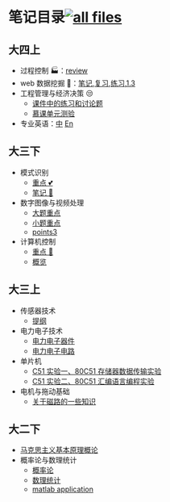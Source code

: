 # 笔记目录[![all files](https://img.shields.io/badge/MD-list-purple.svg?logo=book&labelColor=abcdef)](all.md)

## 大四上

- 过程控制 🏭：[review](大四上/过程控制/review.md)
- web 数据挖掘 🤩：[笔记](大四上/web数据挖掘/笔记.md),[复习](大四上/web数据挖掘/复习.md),[练习](大四上/web数据挖掘/练习.md),[1.3](大四上/web数据挖掘/exercises/1.3.md)
- 工程管理与经济决策 😒
  - [课件中的练习和讨论题](大四上/工程管理与经济决策/课件附属.md)
  - [慕课单元测验](大四上/工程管理与经济决策/测验.md)
- 专业英语：[中](大四上/专业英语/text.zh.md) [En](大四上/专业英语/text.en.md)

## 大三下

- 模式识别
  - [重点 💕](大三下/模式识别/points.md)
  - [笔记 📒](大三下/模式识别/notes.md)
- 数字图像与视频处理
  - [大题重点](大三下/图像与视频处理/points.md)
  - [小题重点](大三下/图像与视频处理/points2.md)
  - [points3](大三下/图像与视频处理/points3.md)
- 计算机控制
  - [重点 🏁](大三下/计算机控制系统/points.md)
  - [概览](大三下/计算机控制系统/overview.md)

## 大三上

- 传感器技术
  - [提纲](大三上/传感器技术/传感器提纲.md)
- 电力电子技术
  - [电力电子器件](大三上/电力电子技术/电力电子器件.md)
  - [电力电子电路](大三上/电力电子技术/电力电子电路.md)
- 单片机
  - [C51 实验一、80C51 存储器数据传输实验](大三上/单片机与嵌入式/实验一、80C51存储器数据传输实验.md)
  - [C51 实验二、80C51 汇编语言编程实验](大三上/单片机与嵌入式/实验二、80C51汇编语言编程实验.md)
- 电机与拖动基础
  - [关于磁路的一些知识](大三上\电机与拖动基础\关于磁路的一些知识.md)

## 大二下

- [马克思主义基本原理概论](/大二下/马克思主义基本原理/马克思主义基本原理.md)
- 概率论与数理统计
  - [概率论](/大二下/概率论与数理统计/概率论与数理统计/概率论.md)
  - [数理统计](/大二下/概率论与数理统计/概率论与数理统计/数理统计.md)
  - [matlab application](/大二下/概率论与数理统计/matlab实现/matlab实现.md)
